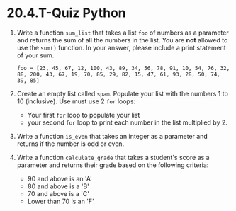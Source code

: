 # 20.4.T-Quiz Python



1. Write a function `sum_list` that takes a list `foo` of numbers as a parameter and returns the sum of all the numbers in the list. You are **not** allowed to use the `sum()` function. In your answer, please include a print statement of your sum. 
   ```
   foo = [23, 45, 67, 12, 100, 43, 89, 34, 56, 78, 91, 10, 54, 76, 32, 88, 200, 43, 67, 19, 70, 85, 29, 82, 15, 47, 61, 93, 28, 50, 74, 39, 85]

   ```

2. Create an empty list called `spam`. Populate your list with the numbers 1 to 10 (inclusive). Use must use 2 `for` loops:
    - Your first `for` loop to populate your list
    - your second `for` loop to print each number in the list multiplied by 2.

4. Write a function `is_even` that takes an integer as a parameter and returns if the number is odd or even.

5. Write a function `calculate_grade` that takes a student's score as a parameter and returns their grade based on the following criteria:
   - 90 and above is an 'A'
   - 80 and above is a 'B'
   - 70 and above is a 'C'
   - Lower than 70 is an 'F'
